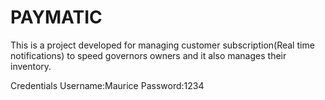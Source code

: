 # PAYMATIC
This is a project developed for managing customer subscription(Real time notifications) to speed governors owners and it also manages their inventory.

Credentials
Username:Maurice
Password:1234
